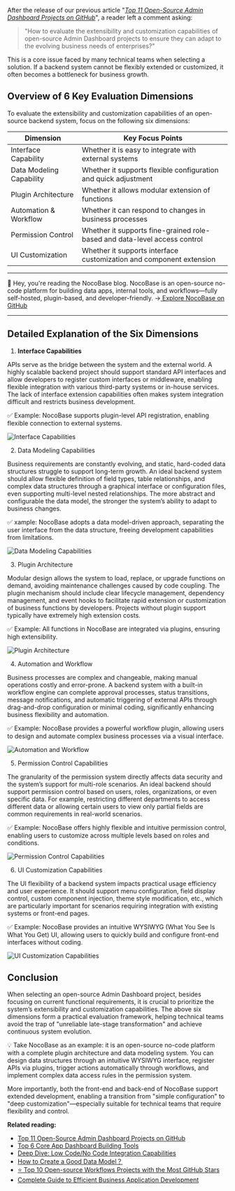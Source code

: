 After the release of our previous article "*[Top 11 Open-Source Admin Dashboard Projects on GitHub](https://www.nocobase.com/en/blog/top-11-open-source-admin-dashboard-projects-on-github)*", a reader left a comment asking:

> "How to evaluate the extensibility and customization capabilities of open-source Admin Dashboard projects to ensure they can adapt to the evolving business needs of enterprises?"

This is a core issue faced by many technical teams when selecting a solution. If a backend system cannot be flexibly extended or customized, it often becomes a bottleneck for business growth.

## Overview of 6 Key Evaluation Dimensions

To evaluate the extensibility and customization capabilities of an open-source backend system, focus on the following six dimensions:


| Dimension                | Key Focus Points                                                          |
| ------------------------ | ------------------------------------------------------------------------- |
| Interface Capability     | Whether it is easy to integrate with external systems                     |
| Data Modeling Capability | Whether it supports flexible configuration and quick adjustment           |
| Plugin Architecture      | Whether it allows modular extension of functions                          |
| Automation & Workflow    | Whether it can respond to changes in business processes                   |
| Permission Control       | Whether it supports fine-grained role-based and data-level access control |
| UI Customization         | Whether it supports interface customization and component extension       |

---

💬 Hey, you're reading the NocoBase blog. NocoBase is an open-source no-code platform for building data apps, internal tools, and workflows—fully self-hosted, plugin-based, and developer-friendly.  →[ Explore NocoBase on GitHub](https://github.com/nocobase/nocobase)

---

## Detailed Explanation of the Six Dimensions

1. **Interface Capabilities**

APIs serve as the bridge between the system and the external world. A highly scalable backend project should support standard API interfaces and allow developers to register custom interfaces or middleware, enabling flexible integration with various third-party systems or in-house services. The lack of interface extension capabilities often makes system integration difficult and restricts business development.

✅ Example: NocoBase supports plugin-level API registration, enabling flexible connection to external systems.

![Interface Capabilities](https://static-docs.nocobase.com/2-2fxx50.png)

2. Data Modeling Capabilities

Business requirements are constantly evolving, and static, hard-coded data structures struggle to support long-term growth. An ideal backend system should allow flexible definition of field types, table relationships, and complex data structures through a graphical interface or configuration files, even supporting multi-level nested relationships. The more abstract and configurable the data model, the stronger the system’s ability to adapt to business changes.

✅ xample: NocoBase adopts a data model-driven approach, separating the user interface from the data structure, freeing development capabilities from limitations.

![Data Modeling Capabilities](https://static-docs.nocobase.com/3-xob1cc.png)

3. Plugin Architecture

Modular design allows the system to load, replace, or upgrade functions on demand, avoiding maintenance challenges caused by code coupling. The plugin mechanism should include clear lifecycle management, dependency management, and event hooks to facilitate rapid extension or customization of business functions by developers. Projects without plugin support typically have extremely high extension costs.

✅ Example: All functions in NocoBase are integrated via plugins, ensuring high extensibility.

![Plugin Architecture](https://static-docs.nocobase.com/4-93fiaj.png)

4. Automation and Workflow

Business processes are complex and changeable, making manual operations costly and error-prone. A backend system with a built-in workflow engine can complete approval processes, status transitions, message notifications, and automatic triggering of external APIs through drag-and-drop configuration or minimal coding, significantly enhancing business flexibility and automation.

✅ Example: NocoBase provides a powerful workflow plugin, allowing users to design and automate complex business processes via a visual interface.

![Automation and Workflow](https://static-docs.nocobase.com/5-sklqvb.png)

5. Permission Control Capabilities

The granularity of the permission system directly affects data security and the system’s support for multi-role scenarios. An ideal backend should support permission control based on users, roles, organizations, or even specific data. For example, restricting different departments to access different data or allowing certain users to view only partial fields are common requirements in real-world scenarios.

✅ Example: NocoBase offers highly flexible and intuitive permission control, enabling users to customize across multiple levels based on roles and conditions.

![Permission Control Capabilities](https://static-docs.nocobase.com/6-nq4l8o.png)

6. UI Customization Capabilities

The UI flexibility of a backend system impacts practical usage efficiency and user experience. It should support menu configuration, field display control, custom component injection, theme style modification, etc., which are particularly important for scenarios requiring integration with existing systems or front-end pages.

✅ Example: NocoBase provides an intuitive WYSIWYG (What You See Is What You Get) UI, allowing users to quickly build and configure front-end interfaces without coding.

![UI Customization Capabilities](https://static-docs.nocobase.com/7-01yjq3.png)

## Conclusion

When selecting an open-source Admin Dashboard project, besides focusing on current functional requirements, it is crucial to prioritize the system’s extensibility and customization capabilities. The above six dimensions form a practical evaluation framework, helping technical teams avoid the trap of "unreliable late-stage transformation" and achieve continuous system evolution.

💡 Take NocoBase as an example: it is an open-source no-code platform with a complete plugin architecture and data modeling system. You can design data structures through an intuitive WYSIWYG interface, register APIs via plugins, trigger actions automatically through workflows, and implement complex data access rules in the permission system.

More importantly, both the front-end and back-end of NocoBase support extended development, enabling a transition from "simple configuration" to "deep customization"—especially suitable for technical teams that require flexibility and control.

**Related reading:**

* [Top 11 Open-Source Admin Dashboard Projects on GitHub ](https://www.nocobase.com/en/blog/top-11-open-source-admin-dashboard-projects-on-github)
* [Top 6 Core App Dashboard Building Tools ](https://www.nocobase.com/en/blog/core-app-dashboard-building-tools)
* [Deep Dive: Low Code/No Code Integration Capabilities ](https://www.nocobase.com/en/blog/low-code-no-code-integration)
* [How to Create a Good Data Model？ ](https://www.nocobase.com/en/blog/how-to-create-a-good-data-model)
* [⭐️ Top 10 Open-source Workflows Projects with the Most GitHub Stars ](https://www.nocobase.com/en/blog/top-10-open-source-workflows-projects-with-the-most-github-stars)
* [Complete Guide to Efficient Business Application Development ](https://www.nocobase.com/en/blog/business-application-development)
